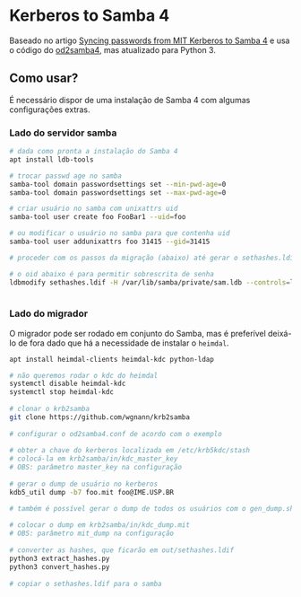 # Kerberos to Samba 4
Baseado no artigo [Syncing passwords from MIT Kerberos to Samba 4](https://pi.math.cornell.edu/~gaarder/mit-samba-sync.html) e usa o código do [od2samba4](https://github.com/physcip/od2samba4), mas atualizado para Python 3.

## Como usar?
É necessário dispor de uma instalação de Samba 4 com algumas configurações extras.

### Lado do servidor samba

```bash
# dada como pronta a instalação do Samba 4
apt install ldb-tools

# trocar passwd age no samba
samba-tool domain passwordsettings set --min-pwd-age=0
samba-tool domain passwordsettings set --max-pwd-age=0

# criar usuário no samba com unixattrs uid
samba-tool user create foo FooBar1 --uid=foo

# ou modificar o usuário no samba para que contenha uid
samba-tool user addunixattrs foo 31415 --gid=31415

# proceder com os passos da migração (abaixo) até gerar o sethashes.ldif

# o oid abaixo é para permitir sobrescrita de senha
ldbmodify sethashes.ldif -H /var/lib/samba/private/sam.ldb --controls=local_oid:1.3.6.1.4.1.7165.4.3.12:0 -vvvv
 
```

### Lado do migrador
O migrador pode ser rodado em conjunto do Samba, mas é preferível deixá-lo de fora dado que há a necessidade de instalar o `heimdal`.
```bash
apt install heimdal-clients heimdal-kdc python-ldap

# não queremos rodar o kdc do heimdal
systemctl disable heimdal-kdc
systemctl stop heimdal-kdc
 
# clonar o krb2samba
git clone https://github.com/wgnann/krb2samba
 
# configurar o od2samba4.conf de acordo com o exemplo
 
# obter a chave do kerberos localizada em /etc/krb5kdc/stash
# colocá-la em krb2samba/in/kdc_master_key
# OBS: parâmetro master_key na configuração
 
# gerar o dump de usuário no kerberos
kdb5_util dump -b7 foo.mit foo@IME.USP.BR

# também é possível gerar o dump de todos os usuários com o gen_dump.sh
 
# colocar o dump em krb2samba/in/kdc_dump.mit
# OBS: parâmetro mit_dump na configuração
 
# converter as hashes, que ficarão em out/sethashes.ldif
python3 extract_hashes.py
python3 convert_hashes.py
 
# copiar o sethashes.ldif para o samba
```
